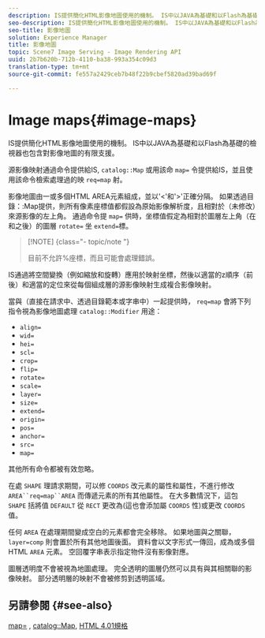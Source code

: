 ```yaml
---
description: IS提供簡化HTML影像地圖使用的機制。 IS中以JAVA為基礎和以Flash為基礎的檢視器也包含對影像地圖的有限支援。
seo-description: IS提供簡化HTML影像地圖使用的機制。 IS中以JAVA為基礎和以Flash為基礎的檢視器也包含對影像地圖的有限支援。
seo-title: 影像地圖
solution: Experience Manager
title: 影像地圖
topic: Scene7 Image Serving - Image Rendering API
uuid: 2b7b620b-712b-4110-ba38-993a354c09d3
translation-type: tm+mt
source-git-commit: fe557a2429ceb7b48f22b9cbef5820ad39bad69f

---
```



# Image maps{#image-maps}

IS提供簡化HTML影像地圖使用的機制。 IS中以JAVA為基礎和以Flash為基礎的檢視器也包含對影像地圖的有限支援。

源影像映射通過命令提供給IS, `catalog::Map` 或用該命 `map=` 令提供給IS，並且使用該命令檢索處理過的映 `req=map` 射。

影像地圖由一或多個HTML AREA元素組成，並以&#39;&lt;&#39;和&#39;>&#39;正確分隔。 如果透過目錄：:Map提供，則所有像素座標值都假設為原始影像解析度，且相對於（未修改）來源影像的左上角。 通過命令提 `map=` 供時，坐標值假定為相對於圖層左上角（在和之後）的圖層 `rotate=` 坐 `extend=`標。

>[!NOTE] {class=&quot;- topic/note &quot;}
>
>目前不允許%座標，而且可能會處理錯誤。

IS通過將空間變換（例如縮放和旋轉）應用於映射坐標，然後以適當的z順序（前後）和適當的定位來從每個組成層的源影像映射生成複合影像映射。

當與（直接在請求中、透過目錄範本或字串中）一起提供時， `req=map` 會將下列指令視為影像地圖處理 `catalog::Modifier` 用途：

* `align=`
* `wid=`
* `hei=`
* `scl=`
* `crop=`
* `flip=`
* `rotate=`
* `scale=`
* `layer=`
* `size=`
* `extend=`
* `origin=`
* `pos=`
* `anchor=`
* `src=`
* `map=`

其他所有命令都被有效忽略。

在處 `SHAPE` 理請求期間，可以修 `COORDS` 改元素的屬性和屬性，不進行修改 `AREA``req=map``AREA` 而傳遞元素的所有其他屬性。 在大多數情況下，這包 `SHAPE` 括將值 `DEFAULT` 從 `RECT` 更改為(這也會添加屬 `COORDS` 性)或更改 `COORDS` 值。

任何 `AREA` 在處理期間變成空白的元素都會完全移除。 如果地圖與之關聯， `layer=comp` 則會置於所有其他地圖後面。 資料會以文字形式一傳回，成為或多個HTML `AREA` 元素。 空回覆字串表示指定物件沒有影像對應。

圖層透明度不會被視為地圖處理。 完全透明的圖層仍然可以具有與其相關聯的影像映射。 部分透明層的映射不會被修剪到透明區域。

## 另請參閱 {#see-also}

[map=](../../../../../is-api/http-ref/image-serving-api-ref/c-http-protocol-reference/c-command-reference/r-map.md#reference-8f96545f196b4b7caa616e15c2363f06) , [catalog::Map](/help/aem-is-ir-api/is-api/image-catalog/image-serving-api-ref/c-image-catalog-reference/c-image-svg-data-reference/c-image-data-reference/r-map-cat.md), [HTML 4.01規格](http://www.w3.org/TR/html401/)
